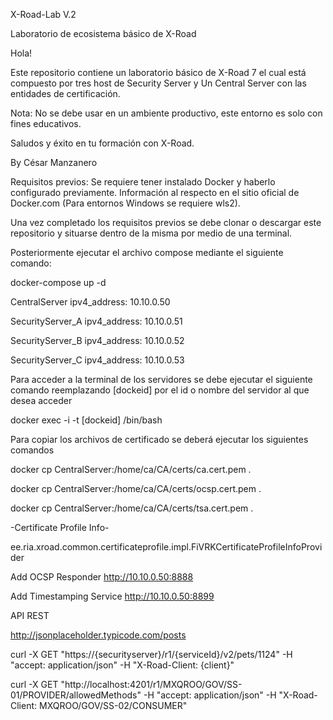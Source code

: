 X-Road-Lab V.2

Laboratorio de ecosistema básico de X-Road

Hola!

Este repositorio contiene un laboratorio básico de X-Road 7 el cual está compuesto por tres host de Security Server y Un Central Server con las entidades de certificación.

Nota: No se debe usar en un ambiente productivo, este entorno es solo con fines educativos. 

Saludos y éxito en tu formación con X-Road. 

By César Manzanero

Requisitos previos:
Se requiere tener instalado Docker y haberlo configurado previamente. Información al respecto en el sitio oficial de Docker.com (Para entornos Windows se requiere wls2).

Una vez completado los requisitos previos se debe clonar o descargar este repositorio y situarse dentro de la misma por medio de una terminal.

Posteriormente ejecutar el archivo compose mediante el siguiente comando:

docker-compose up -d


CentralServer
 ipv4_address: 10.10.0.50
 
SecurityServer_A
 ipv4_address: 10.10.0.51
 
SecurityServer_B
 ipv4_address: 10.10.0.52
 
SecurityServer_C
 ipv4_address: 10.10.0.53

Para acceder a la terminal de los servidores se debe ejecutar el siguiente comando reemplazando [dockeid] por el id o nombre del servidor al que desea acceder

docker exec -i -t [dockeid] /bin/bash 

Para copiar los archivos de certificado se deberá ejecutar los siguientes comandos 

docker cp CentralServer:/home/ca/CA/certs/ca.cert.pem .

docker cp CentralServer:/home/ca/CA/certs/ocsp.cert.pem .

docker cp CentralServer:/home/ca/CA/certs/tsa.cert.pem .

-Certificate Profile Info-

ee.ria.xroad.common.certificateprofile.impl.FiVRKCertificateProfileInfoProvider

Add OCSP Responder 
http://10.10.0.50:8888

Add Timestamping Service
http://10.10.0.50:8899

API REST  

http://jsonplaceholder.typicode.com/posts

curl -X GET "https://{securityserver}/r1/{serviceId}/v2/pets/1124" -H "accept: application/json" -H "X-Road-Client: {client}"

curl -X GET "http://localhost:4201/r1/MXQROO/GOV/SS-01/PROVIDER/allowedMethods" -H "accept: application/json" -H "X-Road-Client: MXQROO/GOV/SS-02/CONSUMER"

